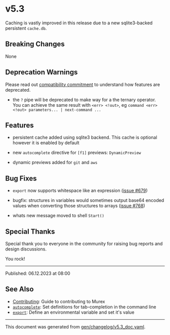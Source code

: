 # v5.3

Caching is vastly improved in this release due to a new sqlite3-backed persistent `cache.db`. 

## Breaking Changes

None

## Deprecation Warnings

Please read out [compatibility commitment](https://murex.rocks/compatibility.html) to understand how features are deprecated.

* the `?` pipe will be deprecated to make way for a the ternary operator. You can achieve the same result with `<err> <!out>`, eg `command <err> <!out> parameters... | next-command ...`
  
## Features

* persistent cache added using sqlite3 backend. This cache is optional however it is enabled by default

* new `autocomplete` directive for `[f1]` previews: `DynamicPreview`

* dynamic previews added for `git` and `aws`

## Bug Fixes

* `export` now supports whitespace like an expression ([issue #679](https://github.com/lmorg/murex/issues/679))

* bugfix: structures in variables would sometimes output base64 encoded values when converting those structures to arrays ([issue #768](https://github.com/lmorg/murex/issues/768))

* whats new message moved to shell `Start()`
  
## Special Thanks

Special thank you to everyone in the community for raising bug reports and design discussions.

You rock!

<hr>

Published: 06.12.2023 at 08:00

## See Also

* [Contributing](../Murex/CONTRIBUTING.md):
  Guide to contributing to Murex
* [`autocomplete`](../commands/autocomplete.md):
  Set definitions for tab-completion in the command line
* [`export`](../commands/export.md):
  Define an environmental variable and set it's value

<hr/>

This document was generated from [gen/changelog/v5.3_doc.yaml](https://github.com/lmorg/murex/blob/master/gen/changelog/v5.3_doc.yaml).
